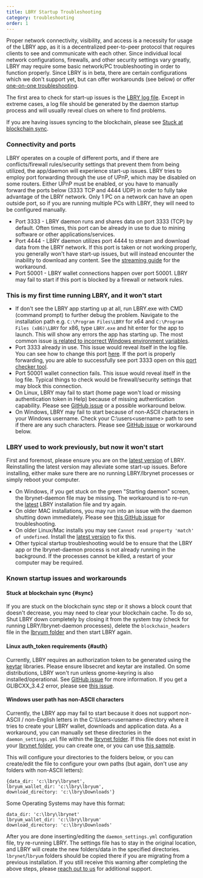```yaml
---
title: LBRY Startup Troubleshooting
category: troubleshooting
order: 1
---
```


Proper network connectivity, visibility, and access is a necessity for usage of the LBRY app, as it is a decentralized peer-to-peer protocol that requires clients to see and communicate with each other. Since individual local network configurations, firewalls, and other security settings vary greatly, LBRY may require some basic network/PC troubleshooting in order to function properly. Since LBRY is in beta, there are certain configurations which we don't support yet, but can offer workarounds (see below) or offer [one-on-one troubleshooting](https://lbry.io/faq/how-to-report-bugs).

The first area to check for start-up issues is the [LBRY log file](https://lbry.io/faq/how-to-find-lbry-log-file). Except in extreme cases, a log file should be generated by the daemon startup process and will usually reveal clues on where to find problems.

If you are having issues syncing to the blockchain, please see [Stuck at blockchain sync](#sync).
### Connectivity and ports
LBRY operates on a couple of different ports, and if there are conflicts/firewall rules/security settings that prevent them from being utilized, the app/daemon will experience start-up issues. LBRY tries to employ port forwarding through the use of UPnP, which may be disabled on some routers. Either UPnP must be enabled, or you have to manually forward the ports below (3333 TCP and 4444 UDP) in order to fully take advantage of the LBRY network. Only 1 PC on a network can have an open outside port, so if you are running multiple PCs with LBRY, they will need to be configured manually.

- Port 3333 - LBRY daemon runs and shares data on port 3333 (TCP) by default. Often times, this port can be already in use to due to mining software or other applications/services.
- Port 4444 - LBRY daemon utilizes port 4444 to stream and download data from the LBRY network. If this port is taken or not working properly, you generally won't have start-up issues, but will instead encounter the inability to download any content. See the [streaming guide](https://lbry.io/faq/unable-to-stream) for the workaround. 
- Port 50001 - LBRY wallet connections happen over port 50001. LBRY may fail to start if this port is blocked by a firewall or network rules.

### This is my first time running LBRY, and it won't start
- If don't see the LBRY app starting up at all, run LBRY.exe with CMD (command prompt) to further debug the problem. Navigate to the installation path e.g. `C:\Program Files\LBRY` for x64 and `C:\Program Files (x86)\LBRY` for x86, type `LBRY.exe` and hit enter for the app to launch. This will show any errors the app has starting up. The most common issue [is related to incorrect Windows environment variables](https://superuser.com/questions/1178674/wmic-is-not-recognized-as-an-internal-or-external-command-operable-program-or/1178758).
- Port 3333 already in use. This issue would reveal itself in the log file. You can see how to change this port [here](https://lbry.io/faq/how-to-change-port). If the port is properly forwarding, you are able to successfully see port 3333 open on this [port checker tool](http://www.canyouseeme.org).
- Port 50001 wallet connection fails. This issue would reveal itself in the log file. Typical things to check would be firewall/security settings that may block this connection.
- On Linux, LBRY may fail to start (home page won't load or missing authentication token in Help) because of missing authentication capability. Please see [GitHub issue](https://github.com/lbryio/lbry-desktop/issues/386) or a possible workaround below.
- On Windows, LBRY may fail to start because of non-ASCII characters in your Windows username. Check your C:\users\<username> path to see if there are any such characters. Please see [GitHub issue](https://github.com/lbryio/lbry/issues/794) or workaround below.

### LBRY used to work previously, but now it won't start
First and foremost, please ensure you are on the [latest version](https://lbry.io/get) of LBRY. Reinstalling the latest version may alleviate some start-up issues. Before installing, either make sure there are no running LBRY/lbrynet processes or simply reboot your computer.

- On Windows, if you get stuck on the green "Starting daemon" screen, the lbrynet-daemon file may be missing. The workaround is to re-run the [latest](https://lbry.io/get) LBRY installation file and try again.
- On older MAC installations, you may run into an issue with the daemon shutting down immediately. Please see [this GitHub issue](https://github.com/lbryio/lbry-desktop/issues/291) for troubleshooting.
- On older Linux/Mac installs you may see `Cannot read property 'match' of undefined`. Install the [latest version](https://lbry.io/get) to fix this.
- Other typical startup troubleshooting would be to ensure that the LBRY app or the lbrynet-daemon process is not already running in the background. If the processes cannot be killed, a restart of your computer may be required.

### Known startup issues and workarounds
#### Stuck at blockchain sync {#sync}
If you are stuck on the blockchain sync step or it shows a block count that doesn't decrease, you may need to clear your blockchain cache. To do so, Shut LBRY down completely by closing it from the system tray (check for running LBRY/lbrynet-daemon processes), delete the `blockchain_headers` file in the [lbryum folder](https://lbry.io/faq/lbry-directories) and then start LBRY again.
#### Linux auth_token requirements {#auth}
Currently, LBRY requires an authorization token to be generated using the [keytar](https://github.com/atom/node-keytar) libraries. Please ensure libsecret and keytar are installed. On some distributions, LBRY won't run unless gnome-keyring is also installed/operational. See [GitHub issue](https://github.com/lbryio/lbry-desktop/issues/386) for more information. If you get a GLIBCXX_3.4.2 error, please see [this issue](https://github.com/lbryio/lbry-desktop/issues/423#issuecomment-327519486).
#### Windows user path has non-ASCII characters
Currently, the LBRY app may fail to start because it does not support non-ASCII / non-English letters in the C:\Users\<username> directory where it tries to create your LBRY wallet, downloads and application data. As a workaround, you can manually set these directories in the `daemon_settings.yml` file within the [lbrynet folder](https://lbry.io/faq/lbry-directories). If this file does not exist in your [lbrynet folder](https://lbry.io/faq/lbry-directories), you can create one, or you can use [this sample](https://goo.gl/opybNE).

This will configure your directories to the folders below, or you can create/edit the file to configure your own paths (but again, don't use any folders with non-ASCII letters):
```
{data_dir: 'c:\lbry\lbrynet',
lbryum_wallet_dir: 'c:\lbry\lbryum',
download_directory: 'c:\lbry\Downloads'}
```
Some Operating Systems may have this format:
```
data_dir: 'c:\lbry\lbrynet'
lbryum_wallet_dir: 'c:\lbry\lbryum'
download_directory: 'c:\lbry\Downloads'
```
After you are done inserting/editing the `daemon_settings.yml` configuration file, try re-running LBRY. The settings file has to stay in the original location, and LBRY will create the new folders/data in the specified directories. `lbrynet`/`lbryum` folders should be copied there if you are migrating from a previous installation. If you still receive this warning after completing the above steps, please [reach out to us](https://lbry.io/faq/how-to-report-bugs) for additional support.
